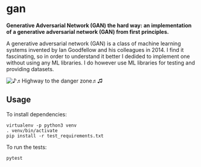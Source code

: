 # gan
**Generative Adversarial Network (GAN) the hard way: an implementation of a generative adversarial network (GAN) from first principles.**

A generative adversarial network (GAN) is a class of machine learning systems invented by Ian Goodfellow and his colleagues in 2014. I find it fascinating, so in order to understand it better I dedided to implement one without using any ML libraries. I do however use ML libraries for testing and providing datasets.

![♪♬_Highway to the danger zone_♬♫](https://github.com/luc4sdreyer/gan/blob/master/docs/top_ganimage.jpg?raw=true)

## Usage

To install dependencies:
```
virtualenv -p python3 venv
. venv/bin/activate
pip install -r test_requirements.txt

```

To run the tests:
```
pytest
```
